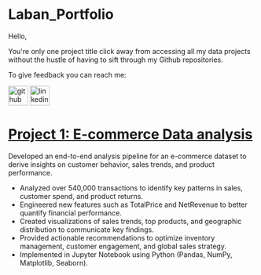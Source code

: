 # Laban_Portfolio
Hello,

You're only one project title click away from accessing all my data projects without the hustle of having to sift through my Github repositories. 

To give feedback you can  reach me:

[<img src='https://cdn.jsdelivr.net/npm/simple-icons@3.0.1/icons/github.svg' alt='github' height='40'>](https://github.com/LabanMutua)  [<img src='https://cdn.jsdelivr.net/npm/simple-icons@3.0.1/icons/linkedin.svg' alt='linkedin' height='40'>](https://www.linkedin.com/in/laban-mutua/)  

# [Project 1: E-commerce Data analysis](https://github.com/LabanMutua/E-Commerce-Data-Analysis)
Developed an end-to-end analysis pipeline for an e-commerce dataset to derive insights on customer behavior, sales trends, and product performance.

- Analyzed over 540,000 transactions to identify key patterns in sales, customer spend, and product returns.
- Engineered new features such as TotalPrice and NetRevenue to better quantify financial performance.
- Created visualizations of sales trends, top products, and geographic distribution to communicate key findings.
- Provided actionable recommendations to optimize inventory management, customer engagement, and global sales strategy.
- Implemented in Jupyter Notebook using Python (Pandas, NumPy, Matplotlib, Seaborn).
